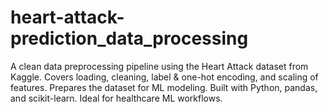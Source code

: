 # heart-attack-prediction_data_processing
A clean data preprocessing pipeline using the Heart Attack dataset from Kaggle. Covers loading, cleaning, label &amp; one-hot encoding, and scaling of features. Prepares the dataset for ML modeling. Built with Python, pandas, and scikit-learn. Ideal for healthcare ML workflows.
